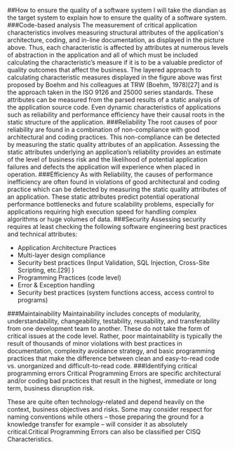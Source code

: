 ##How to ensure the quality of a software system
I will  take the diandian as the target system to explain how to ensure the quality of a software system.
###Code-based analysis
The measurement of critical application characteristics involves measuring structural attributes of the application's architecture, coding, and in-line documentation, as displayed in the picture above. Thus, each characteristic is affected by attributes at numerous levels of abstraction in the application and all of which must be included calculating the characteristic’s measure if it is to be a valuable predictor of quality outcomes that affect the business. The layered approach to calculating characteristic measures displayed in the figure above was first proposed by Boehm and his colleagues at TRW (Boehm, 1978)[27] and is the approach taken in the ISO 9126 and 25000 series standards. These attributes can be measured from the parsed results of a static analysis of the application source code. Even dynamic characteristics of applications such as reliability and performance efficiency have their causal roots in the static structure of the application.
###Reliability
The root causes of poor reliability are found in a combination of non-compliance with good architectural and coding practices. This non-compliance can be detected by measuring the static quality attributes of an application. Assessing the static attributes underlying an application’s reliability provides an estimate of the level of business risk and the likelihood of potential application failures and defects the application will experience when placed in operation.
###Efficiency
As with Reliability, the causes of performance inefficiency are often found in violations of good architectural and coding practice which can be detected by measuring the static quality attributes of an application. These static attributes predict potential operational performance bottlenecks and future scalability problems, especially for applications requiring high execution speed for handling complex algorithms or huge volumes of data.
###Security
Assessing security requires at least checking the following software engineering best practices and technical attributes:
- Application Architecture Practices
- Multi-layer design compliance
- Security best practices (Input Validation, SQL Injection, Cross-Site Scripting, etc.[29] )
- Programming Practices (code level)
- Error & Exception handling
- Security best practices (system functions access, access control to programs)

###Maintainability
Maintainability includes concepts of modularity, understandability, changeability, testability, reusability, and transferability from one development team to another. These do not take the form of critical issues at the code level. Rather, poor maintainability is typically the result of thousands of minor violations with best practices in documentation, complexity avoidance strategy, and basic programming practices that make the difference between clean and easy-to-read code vs. unorganized and difficult-to-read code.
###Identifying critical programming errors
Critical Programming Errors are specific architectural and/or coding bad practices that result in the highest, immediate or long term, business disruption risk.

These are quite often technology-related and depend heavily on the context, business objectives and risks. Some may consider respect for naming conventions while others – those preparing the ground for a knowledge transfer for example – will consider it as absolutely critical.Critical Programming Errors can also be classified per CISQ Characteristics.
